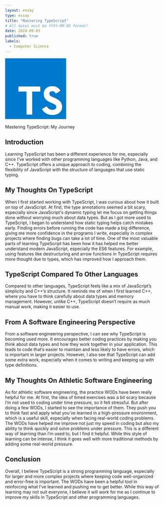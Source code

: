 ```yaml
---
layout: essay
type: essay
title: "Mastering TypeScript"
# All dates must be YYYY-MM-DD format!
date: 2024-09-03
published: true
labels:
  - Computer Science
---
```


<img width="200px" class="rounded float-start pe-4" src="../img/ts_logo.png">

Mastering TypeScript: My Journey

## Introduction

Learning TypeScript has been a different experience for me, especially since I’ve worked with other programming languages like Python, Java, and C++. TypeScript offers a unique approach to coding, combining the flexibility of JavaScript with the structure of languages that use static typing.

## My Thoughts On TypeScript

When I first started working with TypeScript, I was curious about how it built on top of JavaScript. At first, the type annotations seemed a bit scary, especially since JavaScript's dynamic typing let me focus on getting things done without worrying much about data types. But as I got more used to TypeScript, I began to understand how static typing helps catch mistakes early. Finding errors before running the code has made a big difference, giving me more confidence in the programs I write, especially in complex projects where finding bugs can take a lot of time. 
One of the most valuable parts of learning TypeScript has been how it has helped me better understand modern JavaScript, especially the ES6 features. For example, using features like destructuring and arrow functions in TypeScript requires more thought due to types, which has improved how I approach them.

## TypeScript Compared To Other Languages

Compared to other languages, TypeScript feels like a mix of JavaScript’s simplicity and C++’s structure. It reminds me of when I first learned C++, where you have to think carefully about data types and memory management. However, unlike C++, TypeScript doesn’t require as much manual work, making it easier to use.

## From A Software Engineering Perspective

From a software engineering perspective, I can see why TypeScript is becoming used more. It encourages better coding practices by making you think about data types and how they work together in your application. This leads to code that’s easier to maintain and less likely to have errors, which is important in larger projects. However, I also see that TypeScript can add some extra work, especially when it comes to writing and keeping up with type definitions. 

## My Thoughts On Athletic Software Engineering

As for athletic software engineering, the practice WODs have been really helpful for me. At first, the idea of timed exercises was a bit scary because I’m not used to coding under time pressure, so it felt stressful. But after doing a few WODs, I started to see the importance of them. They push you to think fast and apply what you’ve learned in a high-pressure environment, which is a useful skill, especially when facing real-world coding problems.
The WODs have helped me improve not just my speed in coding but also my ability to think quickly and solve problems under pressure. This is a different way of learning than I’m used to, but I find it helpful. While this style of learning can be intense, I think it goes well with more traditional methods by adding some real-world pressure.

## Conclusion

Overall, I believe TypeScript is a strong programming language, especially for larger and more complex projects where keeping code well-organized and error-free is important. The WODs have been a helpful tool in reinforcing what I’ve learned and pushing me to get better. While this way of learning may not suit everyone, I believe it will work for me as I continue to improve my skills in TypeScript and other programming languages.
